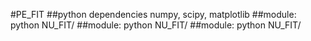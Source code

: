 #PE_FIT
##python dependencies
numpy, scipy, matplotlib
##module:
python NU_FIT/
##module:
python NU_FIT/
##module:
python NU_FIT/
